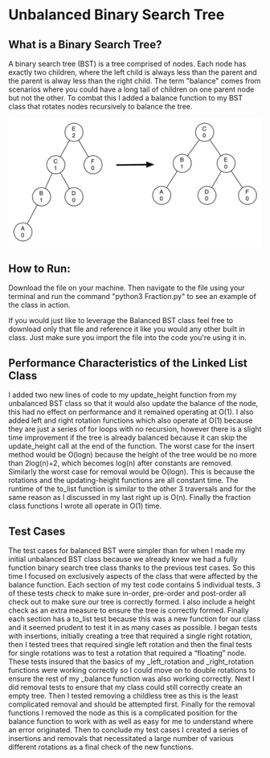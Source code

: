 # Unbalanced Binary Search Tree
## What is a Binary Search Tree?
A binary search tree (BST) is a tree comprised of nodes. Each node has exactly two children, where the left child is always less than the parent and the parent is alway less than the right child. The term "balance" comes from scenarios where you could have a long tail of children on one parent node but not the other. To combat this I added a balance function to my BST class that rotates nodes recursively to balance the tree. 

![](balanced-tree.png)

## How to Run:
Download the file on your machine. Then navigate to the file using your terminal and run the command "python3 Fraction.py" to see an example of the class in action. 

If you would just like to leverage the Balanced BST class feel free to download only that file and reference it like you would any other built in class. Just make sure you import the file into the code you're using it in.

## Performance Characteristics of the Linked List Class
I added two new lines of code to my update_height function from my unbalanced BST class so that it would also update the balance of the node, this had no effect on performance and it remained operating at O(1). I also added left and right rotation functions which also operate at O(1) because they are just a series of for loops with no recursion, however there is a slight time improvement if the tree is already balanced because it can skip the update_height call at the end of the function.  The worst case for the insert method would be O(logn) because the height of the tree would be no more than 2log(n)+2, which becomes log(n) after constants are removed. Similarly the worst case for removal would be O(logn). This is because the rotations and the updating-height functions are all constant time. The runtime of the to_list function is similar to the other 3 traversals and for the same reason as I discussed in my last right up is O(n).  Finally the fraction class functions I wrote all operate in O(1) time. 


## Test Cases
The test cases for balanced BST were simpler than for when I made my initial unbalanced BST class because we already knew we had a fully function binary search tree class thanks to the previous test cases.  So this time I focused on exclusively aspects of the class that were affected by the balance function.  Each section of my test code contains 5 individual tests.  3 of these tests check to make sure in-order, pre-order and post-order all check out to make sure our tree is correctly formed.  I also include a height check as an extra measure to ensure the tree is correctly formed.  Finally each section has a to_list test because this was a new function for our class and it seemed prudent to test it in as many cases as possible.   I began tests with insertions, initially creating a tree that required a single right rotation, then I tested trees that required single left rotation and then the final tests for single rotations was to test a rotation that required a “floating” node.  These tests insured that the basics of my _left_rotation and _right_rotation functions were working correctly so I could move on to double rotations to ensure the rest of my _balance function was also working correctly.  Next I did removal tests to ensure that my class could still correctly create an empty tree. Then I tested removing a childless tree as this is the least complicated removal and should be attempted first. Finally for the removal functions I removed the node as this is a complicated position for the balance function to work with as well as easy for me to understand where an error originated.  Then to conclude my test cases I created a series of insertions and removals that necessitated a large number of various different rotations as a final check of the new functions. 